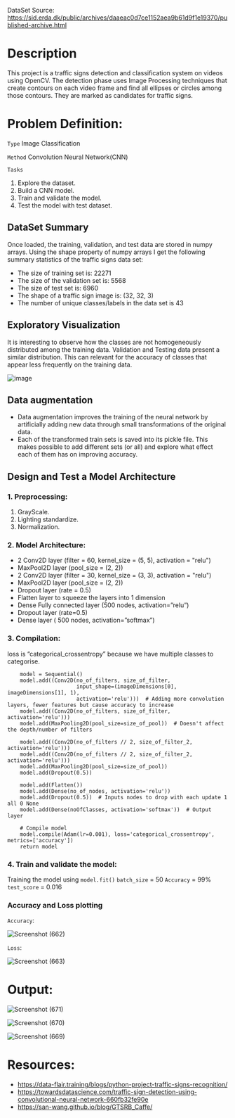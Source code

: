 DataSet Source: https://sid.erda.dk/public/archives/daaeac0d7ce1152aea9b61d9f1e19370/published-archive.html

# Description
This project is a traffic signs detection and classification system on videos using OpenCV. The detection phase uses Image Processing techniques that create contours on each video frame and find all ellipses or circles among those contours. They are marked as candidates for traffic signs.

# Problem Definition:
`Type` Image Classification

`Method` Convolution Neural Network(CNN)

`Tasks`

1. Explore the dataset.
2. Build a CNN model.
3. Train and validate the model.
4. Test the model with test dataset.

## DataSet Summary
Once loaded, the training, validation, and test data are stored in numpy arrays. Using the shape property of numpy arrays I get the following summary statistics of the traffic signs data set:
- The size of training set is: 22271
- The size of the validation set is: 5568
- The size of test set is: 6960
- The shape of a traffic sign image is: (32, 32, 3)
- The number of unique classes/labels in the data set is 43

## Exploratory Visualization
It is interesting to observe how the classes are not homogeneously distributed among the training data. Validation and Testing data present a similar distribution. This can relevant for the accuracy of classes that appear less frequently on the training data.

![image](https://user-images.githubusercontent.com/91827137/180645674-8bcf35f8-60e3-4298-8c6d-a7a81fef3e22.png)

## Data augmentation
- Data augmentation improves the training of the neural network by artificially adding new data through small transformations of the original data. 
- Each of the transformed train sets is saved into its pickle file. This makes possible to add different sets (or all) and explore what effect each of them has on improving accuracy.

## Design and Test a Model Architecture
### 1. Preprocessing:
1. GrayScale.
2. Lighting standardize.
3. Normalization.

### 2. Model Architecture:
* 2 Conv2D layer (filter = 60, kernel_size = (5, 5), activation = "relu")
* MaxPool2D layer (pool_size = (2, 2))
* 2 Conv2D layer (filter = 30, kernel_size = (3, 3), activation = "relu")
* MaxPool2D layer (pool_size = (2, 2))
* Dropout layer (rate = 0.5)
* Flatten layer to squeeze the layers into 1 dimension
* Dense Fully connected layer (500 nodes, activation=”relu”)
* Dropout layer (rate=0.5)
* Dense layer ( 500 nodes, activation=”softmax”)

### 3. Compilation:
loss is “categorical_crossentropy” because we have multiple classes to categorise.

```
    model = Sequential()
    model.add((Conv2D(no_of_filters, size_of_filter,
                      input_shape=(imageDimensions[0], imageDimensions[1], 1),
                      activation='relu')))  # Adding more convolution layers, fewer features but cause accuracy to increase
    model.add((Conv2D(no_of_filters, size_of_filter, activation='relu')))
    model.add(MaxPooling2D(pool_size=size_of_pool))  # Doesn't affect the depth/number of filters

    model.add((Conv2D(no_of_filters // 2, size_of_filter_2, activation='relu')))
    model.add((Conv2D(no_of_filters // 2, size_of_filter_2, activation='relu')))
    model.add(MaxPooling2D(pool_size=size_of_pool))
    model.add(Dropout(0.5))

    model.add(Flatten())
    model.add(Dense(no_of_nodes, activation='relu'))
    model.add(Dropout(0.5))  # Inputs nodes to drop with each update 1 all 0 None
    model.add(Dense(noOfClasses, activation='softmax'))  # Output layer

    # Compile model
    model.compile(Adam(lr=0.001), loss='categorical_crossentropy', metrics=['accuracy'])
    return model
```
### 4. Train and validate the model:
Training the model using `model.fit()`
`batch_size` = 50
`Accuracy` = 99%
`test_score` = 0.016

### Accuracy and Loss plotting

`Accuracy`:

![Screenshot (662)](https://user-images.githubusercontent.com/91827137/180646456-34ae2f59-c6d5-419d-be07-11e14e416ebb.png)

`Loss`:

![Screenshot (663)](https://user-images.githubusercontent.com/91827137/180646461-720c2165-ef65-4759-bae9-685f3b9ebe04.png)

# Output:

![Screenshot (671)](https://user-images.githubusercontent.com/91827137/180647256-bfbd141d-bc0a-4b1a-9a49-0d58ab262ca0.png)

![Screenshot (670)](https://user-images.githubusercontent.com/91827137/180647265-95bf72cb-ec54-4cdd-a9f1-f9c166b5fa08.png)

![Screenshot (669)](https://user-images.githubusercontent.com/91827137/180647277-f7150f53-d47c-487a-8712-4238e5bf3235.png)

# Resources:
- https://data-flair.training/blogs/python-project-traffic-signs-recognition/
- https://towardsdatascience.com/traffic-sign-detection-using-convolutional-neural-network-660fb32fe90e
- https://san-wang.github.io/blog/GTSRB_Caffe/
